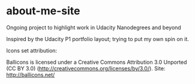 # about-me-site
Ongoing project to highlight work in Udacity Nanodegrees and beyond

Inspired by the Udacity P1 portfolio layout; trying to put my own spin on it.

Icons set attribution:

Ballicons is licensed under a Creative Commons Attribution 3.0 Unported (CC BY 3.0)  (http://creativecommons.org/licenses/by/3.0/).
Site: http://ballicons.net/

